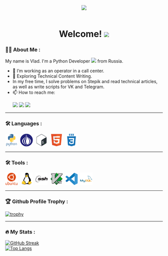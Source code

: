 <div id="header" align="center">
  <img src="https://media.giphy.com/media/qgQUggAC3Pfv687qPC/giphy.gif" width="480"/></br>
  <img src="https://komarev.com/ghpvc/?username=k0tmurlik&style=flat-square&color=blue" alt=""/></br>
<h1>
  Welcome!
  <img src="https://media.giphy.com/media/hvRJCLFzcasrR4ia7z/giphy.gif" width="30px"/>
</h1>
</div>

### :man_technologist: About Me :
My name is Vlad. I'm a Python Developer <img src="https://media.giphy.com/media/WUlplcMpOCEmTGBtBW/giphy.gif" width="30"> from Russia.
- :telescope: I’m working as an operator in a call center.
- :seedling: Exploring Technical Content Writing.
- In my free time, I solve problems on Stepik and read technical articles, as well as write scripts for VK and Telegram.
- :mailbox: How to reach me:</br></br>
<a href="https://vk.com/k0t_murlik"><img src="https://github.com/gauravghongde/social-icons/blob/master/SVG/Color/VK.svg" /></a>
<a href="https://t.me/k0t_murlik"><img src="https://github.com/gauravghongde/social-icons/blob/master/SVG/Color/Telegram.svg" /></a>
<a href="mailto:tech@ltscld.ru"><img src="https://github.com/gauravghongde/social-icons/blob/master/SVG/Color/Gmail.svg" /></a>

----
### :hammer_and_wrench: Languages :
<div>
  <a href="https://github.com/k0tmurlik/k0tmurlik"><img src="https://github.com/devicons/devicon/blob/master/icons/python/python-original-wordmark.svg"  title="Python" alt="Python" width="40" height="40"/></a>&nbsp;
  <a href="https://github.com/k0tmurlik/k0tmurlik"><img src="https://github.com/devicons/devicon/blob/master/icons/perl/perl-original.svg"  title="Perl" alt="Perl" width="40" height="40"/></a>&nbsp;
  <a href="https://github.com/k0tmurlik/k0tmurlik"><img src="https://github.com/devicons/devicon/blob/master/icons/bash/bash-original.svg"  title="Bash" alt="Bash" width="40" height="40"/></a>&nbsp;
  <a href="https://github.com/k0tmurlik/k0tmurlik"><img src="https://github.com/devicons/devicon/blob/master/icons/html5/html5-original.svg" title="HTML5" alt="HTML" width="40" height="40"/></a>&nbsp;
  <a href="https://github.com/k0tmurlik/k0tmurlik"><img src="https://github.com/devicons/devicon/blob/master/icons/css3/css3-plain-wordmark.svg"  title="CSS3" alt="CSS" width="40" height="40"/></a>&nbsp;
 </div>

----
### :hammer_and_wrench: Tools :
<div>
  <a href="https://github.com/k0tmurlik/k0tmurlik"><img src="https://github.com/devicons/devicon/blob/master/icons/ubuntu/ubuntu-plain-wordmark.svg"  title="Ubuntu" alt="Ubuntu" width="40" height="40"/></a>&nbsp;
  <a href="https://github.com/k0tmurlik/k0tmurlik"><img src="https://github.com/devicons/devicon/blob/master/icons/linux/linux-original.svg"  title="Linux" alt="Linux" width="40" height="40"/></a>&nbsp;
  <a href="https://github.com/k0tmurlik/k0tmurlik"><img src="https://github.com/devicons/devicon/blob/master/icons/ssh/ssh-original-wordmark.svg"  title="SSH" alt="SSH" width="40" height="40"/></a>&nbsp;
  <a href="https://github.com/k0tmurlik/k0tmurlik"><img src="https://github.com/devicons/devicon/blob/master/icons/vim/vim-original.svg"  title="Vim" alt="Vim" width="40" height="40"/></a>&nbsp;
  <a href="https://github.com/k0tmurlik/k0tmurlik"><img src="https://github.com/devicons/devicon/blob/master/icons/vscode/vscode-original.svg"  title="vscode" alt="vscode" width="40" height="40"/></a>&nbsp;
  <a href="https://github.com/k0tmurlik/k0tmurlik"><img src="https://github.com/devicons/devicon/blob/master/icons/mysql/mysql-original-wordmark.svg" title="MySQL"  alt="MySQL" width="40" height="40"/></a>&nbsp;
</div>

----
### :trophy: Github Profile Trophy :
[![trophy](https://github-profile-trophy.vercel.app/?username=ryo-ma)](https://github.com/ryo-ma/github-profile-trophy)</br>

----
### :fire: My Stats :
[![GitHub Streak](https://github-readme-streak-stats.herokuapp.com/?user=k0tmurlik)](https://git.io/streak-stats)</br>
[![Top Langs](https://github-readme-stats.vercel.app/api/top-langs/?username=k0tmurlik&langs_count=8)](https://github.com/anuraghazra/github-readme-stats)
